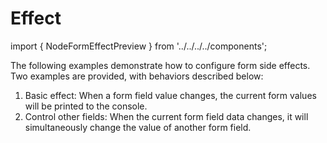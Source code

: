 # Effect

import { NodeFormEffectPreview } from '../../../../components';

The following examples demonstrate how to configure form side effects. Two examples are provided, with behaviors described below:

1. Basic effect: When a form field value changes, the current form values will be printed to the console.
2. Control other fields: When the current form field data changes, it will simultaneously change the value of another form field.

<NodeFormEffectPreview />
